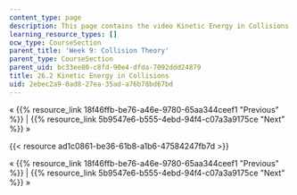 ```yaml
---
content_type: page
description: This page contains the video Kinetic Energy in Collisions.
learning_resource_types: []
ocw_type: CourseSection
parent_title: 'Week 9: Collision Theory'
parent_type: CourseSection
parent_uid: bc33ee80-c8fd-90e4-dfda-7092ddd24879
title: 26.2 Kinetic Energy in Collisions
uid: 2ebec2a9-0ad8-27ea-35ad-a76b78bd67bd
---
```


« {{% resource_link 18f46ffb-be76-a46e-9780-65aa344ceef1 "Previous" %}} | {{% resource_link 5b9547e6-b555-4ebd-94f4-c07a3a9175ce "Next" %}} »

{{< resource ad1c0861-be36-61b8-a1b6-47584247fb7d >}}

« {{% resource_link 18f46ffb-be76-a46e-9780-65aa344ceef1 "Previous" %}} | {{% resource_link 5b9547e6-b555-4ebd-94f4-c07a3a9175ce "Next" %}} »